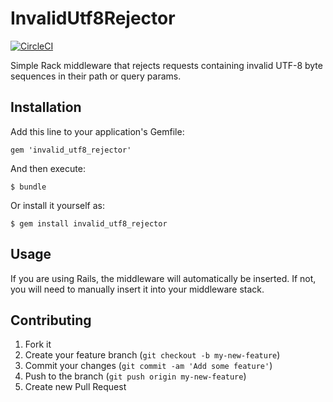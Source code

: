 # InvalidUtf8Rejector

[![CircleCI](https://circleci.com/gh/alext/invalid_utf8_rejector.svg?style=shield)](https://circleci.com/gh/alext/invalid_utf8_rejector)

Simple Rack middleware that rejects requests containing invalid UTF-8 byte
sequences in their path or query params.

## Installation

Add this line to your application's Gemfile:

    gem 'invalid_utf8_rejector'

And then execute:

    $ bundle

Or install it yourself as:

    $ gem install invalid_utf8_rejector

## Usage

If you are using Rails, the middleware will automatically be inserted. If not,
you will need to manually insert it into your middleware stack.

## Contributing

1. Fork it
2. Create your feature branch (`git checkout -b my-new-feature`)
3. Commit your changes (`git commit -am 'Add some feature'`)
4. Push to the branch (`git push origin my-new-feature`)
5. Create new Pull Request
